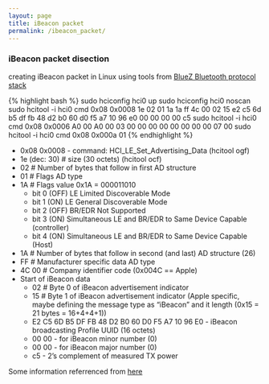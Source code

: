 ```yaml
---
layout: page
title: iBeacon packet
permalink: /ibeacon_packet/
---
```


### iBeacon packet disection

creating iBeacon packet in Linux using tools from [BlueZ Bluetooth protocol stack](http://www.bluez.org/)

{% highlight bash %}
sudo hciconfig hci0 up
sudo hciconfig hci0 noscan
sudo hcitool -i hci0 cmd 0x08 0x0008 1e 02 01 1a 1a ff 4c 00 02 15 e2 c5 6d b5 df fb 48 d2 b0 60 d0 f5 a7 10 96 e0 00 00 00 00 c5
sudo hcitool -i hci0 cmd 0x08 0x0006 A0 00 A0 00 03 00 00 00 00 00 00 00 00 07 00
sudo hcitool -i hci0 cmd 0x08 0x000a 01 
{% endhighlight %}

  * 0x08 0x0008 - command: HCI_LE_Set_Advertising_Data (hcitool ogf)
  * 1e (dec: 30) # size (30 octets) (hcitool ocf)
  * 02 # Number of bytes that follow in first AD structure
  * 01 # Flags AD type
  * 1A # Flags value 0x1A = 000011010
    * bit 0 (OFF) LE Limited Discoverable Mode
    * bit 1 (ON)  LE General Discoverable Mode
    * bit 2 (OFF) BR/EDR Not Supported
    * bit 3 (ON)  Simultaneous LE and BR/EDR to Same Device Capable (controller)
    * bit 4 (ON)  Simultaneous LE and BR/EDR to Same Device Capable (Host)
  * 1A # Number of bytes that follow in second (and last) AD structure (26)
  * FF # Manufacturer specific data AD type
  * 4C 00 # Company identifier code (0x004C == Apple)
  * Start of iBeacon data
    * 02 # Byte 0 of iBeacon advertisement indicator
    * 15 # Byte 1 of iBeacon advertisement indicator (Apple specific, maybe defining the message type as “iBeacon” and it length (0x15 = 21 bytes = 16+4+4+1))
    * E2 C5 6D B5 DF FB 48 D2 B0 60 D0 F5 A7 10 96 E0 - iBeacon broadcasting Profile UUID (16 octets)
    * 00 00 - for iBeacon minor number (0)
    * 00 00 - for iBeacon major number (0)
    * c5 - 2’s complement of measured TX power

Some information referrenced from [here](http://stackoverflow.com/questions/18906988/what-is-the-ibeacon-bluetooth-profile)
